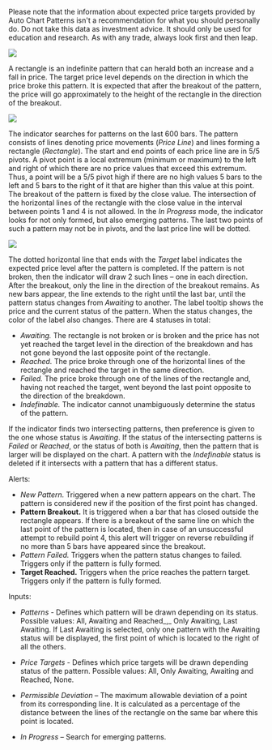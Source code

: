 Please note that the information about expected price targets provided by Auto Chart Patterns isn't a recommendation for what you should personally do. Do not take this data as investment advice. It should only be used for education and research. As with any trade, always look first and then leap.

![](https://s3.amazonaws.com/cdn.freshdesk.com/data/helpdesk/attachments/production/43398793751/original/LFBbyEMLmAj_yNGBTtaidCR7MlCqVmCgOQ.jpg?1679314193)

A rectangle is an indefinite pattern that can herald both an increase and a fall in price. The target price level depends on the direction in which the price broke this pattern. It is expected that after the breakout of the pattern, the price will go approximately to the height of the rectangle in the direction of the breakout.

![](https://s3.amazonaws.com/cdn.freshdesk.com/data/helpdesk/attachments/production/43398793867/original/8YH-_neV36dokhQM-WRKeK2an97g_5_UAQ.jpg?1679314219)

The indicator searches for patterns on the last 600 bars. The pattern consists of lines denoting price movements (_Price Line_) and lines forming a rectangle (_Rectangle_). The start and end points of each price line are in 5/5 pivots. A pivot point is a local extremum (minimum or maximum) to the left and right of which there are no price values that exceed this extremum. Thus, a point will be a 5/5 pivot high if there are no high values 5 bars to the left and 5 bars to the right of it that are higher than this value at this point. The breakout of the pattern is fixed by the close value. The intersection of the horizontal lines of the rectangle with the close value in the interval between points 1 and 4 is not allowed. In the _In Progress_ mode, the indicator looks for not only formed, but also emerging patterns. The last two points of such a pattern may not be in pivots, and the last price line will be dotted.

![](https://s3.amazonaws.com/cdn.freshdesk.com/data/helpdesk/attachments/production/43398793950/original/0vF_41_gl3jK6rmDkHDDk6Pk3Oa6j0P3nQ.jpg?1679314244)

The dotted horizontal line that ends with the _Target_ label indicates the expected price level after the pattern is completed. If the pattern is not broken, then the indicator will draw 2 such lines – one in each direction. After the breakout, only the line in the direction of the breakout remains. As new bars appear, the line extends to the right until the last bar, until the pattern status changes from _Awaiting_ to another. The label tooltip shows the price and the current status of the pattern. When the status changes, the color of the label also changes. There are 4 statuses in total:

-   _Awaiting._ The rectangle is not broken or is broken and the price has not yet reached the target level in the direction of the breakdown and has not gone beyond the last opposite point of the rectangle.
-   _Reached._ The price broke through one of the horizontal lines of the rectangle and reached the target in the same direction.
-   _Failed._ The price broke through one of the lines of the rectangle and, having not reached the target, went beyond the last point opposite to the direction of the breakdown.
-   _Indefinable._ The indicator cannot unambiguously determine the status of the pattern.

If the indicator finds two intersecting patterns, then preference is given to the one whose status is _Awaiting_. If the status of the intersecting patterns is _Failed_ or _Reached_, or the status of both is _Awaiting_, then the pattern that is larger will be displayed on the chart. A pattern with the _Indefinable_ status is deleted if it intersects with a pattern that has a different status.

Alerts:

-   _New Pattern._ Triggered when a new pattern appears on the chart. The pattern is considered new if the position of the first point has changed.
-   __Pattern Breakout.__ It is triggered when a bar that has closed outside the rectangle appears. If there is a breakout of the same line on which the last point of the pattern is located, then in case of an unsuccessful attempt to rebuild point 4, this alert will trigger on reverse rebuilding if no more than 5 bars have appeared since the breakout.
-   _Pattern Failed._ Triggers when the pattern status changes to failed. Triggers only if the pattern is fully formed.
-   __Target Reached.__ Triggers when the price reaches the pattern target. Triggers only if the pattern is fully formed.

Inputs:

-   _Patterns_ \- Defines which pattern will be drawn depending on its status. Possible values: All, Awaiting and Reached_,_ Only Awaiting, Last Awaiting. If Last Awaiting is selected, only one pattern with the Awaiting status will be displayed, the first point of which is located to the right of all the others.
-   _Price Targets_ \- Defines which price targets will be drawn depending status of the pattern. Possible values: All, Only Awaiting, Awaiting and Reached, None.
-   _Permissible Deviation_ – The maximum allowable deviation of a point from its corresponding line. It is calculated as a percentage of the distance between the lines of the rectangle on the same bar where this point is located.  
    
-   _In Progress_ – Search for emerging patterns.